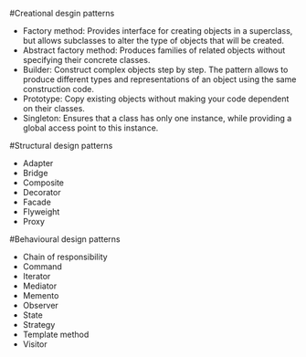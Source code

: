 #Creational desgin patterns
- Factory method: Provides interface for creating objects in a superclass, but allows    subclasses to alter the type of objects that will be created.
- Abstract factory method: Produces families of related objects without specifying their concrete classes.
- Builder: Construct complex objects step by step. The pattern allows to produce different types and representations of an object using the same construction code.
- Prototype: Copy existing objects without making your code dependent on their classes.
- Singleton: Ensures that a class has only one instance, while providing a global access point to this instance.

#Structural design patterns
- Adapter
- Bridge
- Composite
- Decorator
- Facade
- Flyweight
- Proxy

#Behavioural design patterns
- Chain of responsibility
- Command
- Iterator
- Mediator
- Memento
- Observer
- State
- Strategy
- Template method
- Visitor